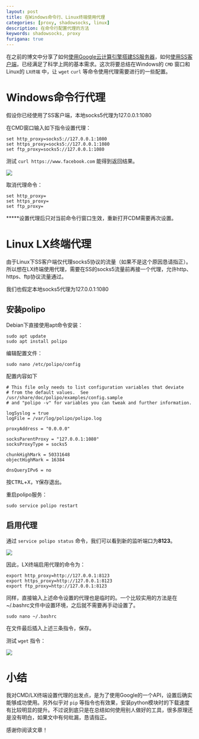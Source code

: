 ```yaml
---
layout: post
title: 在Windows命令行、Linux终端使用代理
categories: [proxy, shadowsocks, linux]
description: 在命令行配置代理的方法
keywords: shadowsocks, proxy
furigana: true
---
```


在之前的博文中分享了如何[使用Google云计算引擎搭建SS服务器](https://segmentfault.com/a/1190000013399064)，如何[使用SS客户端](https://segmentfault.com/a/1190000013539547)，已经满足了科学上网的基本需求。这次将要总结在Windows的 `CMD` 窗口和Linux的 `LX终端` 中，让 `wget`  `curl` 等命令使用代理需要进行的一些配置。

# Windows命令行代理

假设你已经使用了SS客户端，本地socks5代理为127.0.0.1:1080

在CMD窗口输入如下指令设置代理：

``` nohighlight
set http_proxy=socks5://127.0.0.1:1080
set https_proxy=socks5://127.0.0.1:1080
set ftp_proxy=socks5://127.0.0.1:1080
```

测试 `curl https://www.facebook.com` 能得到返回结果。

![](http://ww1.sinaimg.cn/mw690/005MY9Xigy1fp4azce62uj30hd075t9e.jpg)

取消代理命令：

``` 
set http_proxy=
set https_proxy=
set ftp_proxy=
```

*****设置代理后只对当前命令行窗口生效，重新打开CDM需要再次设置。

# Linux LX终端代理

由于Linux下SS客户端仅代理socks5协议的流量（如果不是这个原因恳请指正）。所以想在LX终端使用代理，需要在SS的socks5流量前再接一个代理，允许http、https、ftp协议流量通过。

我们也假定本地socks5代理为127.0.0.1:1080

## 安装polipo

Debian下直接使用apt命令安装：

``` shell
sudo apt update
sudo apt install polipo
```

编辑配置文件：

``` nohighlight
sudo nano /etc/polipo/config
```

配置内容如下

``` nohighlight
# This file only needs to list configuration variables that deviate
# from the default values.  See /usr/share/doc/polipo/examples/config.sample
# and "polipo -v" for variables you can tweak and further information.

logSyslog = true
logFile = /var/log/polipo/polipo.log

proxyAddress = "0.0.0.0"

socksParentProxy = "127.0.0.1:1080"
socksProxyType = socks5

chunkHighMark = 50331648
objectHighMark = 16384

dnsQueryIPv6 = no
```

按<kbd>CTRL</kbd>+<kbd>X</kbd>，<kbd>Y</kbd>保存退出。

重启polipo服务：

``` shell
sudo service polipo restart
```

## 启用代理

通过 `service polipo status` 命令，我们可以看到新的监听端口为**8123**。

![](http://ww1.sinaimg.cn/large/005MY9Xigy1fp4g22nbr8j30f905ddhd.jpg)

因此，LX终端启用代理的命令为：

``` nohighlight
export http_proxy=http://127.0.0.1:8123
export https_proxy=http://127.0.0.1:8123
export ftp_proxy=http://127.0.0.1:8123
```

同样，直接输入上述命令设置的代理也是临时的。一个比较实用的方法是在~/.bashrc文件中设置环境，之后就不需要再手动设置了。

``` shell
sudo nano ~/.bashrc
```

在文件最后插入上述三条指令，保存。

测试 `wget` 指令：

![](http://ww1.sinaimg.cn/large/005MY9Xigy1fp4gl2vchsj30er05a3z3.jpg)

# 小结

我对CMD/LX终端设置代理的出发点，是为了使用Google的一个API，设置后确实能够成功使用。另外似乎对 `pip` 等指令也有效果，安装python模块时的下载速度有比较明显的提升。不过说到底只是在总结如何使用别人做好的工具，很多原理还是没有明白，如果文中有何纰漏，恳请指正。

感谢你阅读文章！

